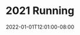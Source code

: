 ---
title: "2021 Running"
date: 2022-01-01T12:01:00-08:00
tags: ["running", "running-annual"]
total_miles_run: 0
total_runs: 0
total_minutes: 
---